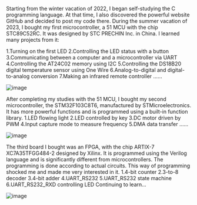 Starting from the winter vacation of 2022, I began self-studying the C programming language. At that time, I also discovered the powerful website GitHub and decided to post my code there.
During the summer vacation of 2023, I bought my first microcontroller, a 51 MCU with the chip STC89C52RC. It was designed by STC PRECHIN Inc. in China. I learned many projects from it:

1.Turning on the first LED
2.Controlling the LED status with a button
3.Communicating between a computer and a microcontroller via UART
4.Controlling the AT24C02 memory using I2C
5.Controlling the DS18B20 digital temperature sensor using One Wire
6.Analog-to-digital and digital-to-analog conversion
7.Making an infrared remote controller
......



![image](https://github.com/smile000xue/smile/assets/115122690/bd2d5ef8-82f0-439a-9671-11401af245bb)



After completing my studies with the 51 MCU, I bought my second microcontroller, the STM32F103C8T6, manufactured by STMicroelectronics. 
It has more powerful functions and is programmed using a built-in function library.
1.LED flowing light
2.LED controlled by key
3.DC motor driven by PWM
4.Input capture mode to measure frequency
5.DMA data transfer
......


![image](https://github.com/smile000xue/smile/assets/115122690/10b90933-1d98-4919-a4a6-19fc3f33de68)




The third board I bought was an FPGA, with the chip ARTIX-7 XC7A35TFGG484-2 designed by Xilinx. It is programmed using the Verilog language and is significantly different from microcontrollers. 
The programming is done according to actual circuits. This way of programming shocked me and made me very interested in it.
1.4-bit counter
2.3-to-8 decoder
3.4-bit adder
4.UART_RS232
5.UART_RS232 state machine
6.UART_RS232_RXD controlling LED
Continuing to learn...


![image](https://github.com/smile000xue/smile/assets/115122690/c83f2503-a9b9-4457-938e-21942244a1f5)

























